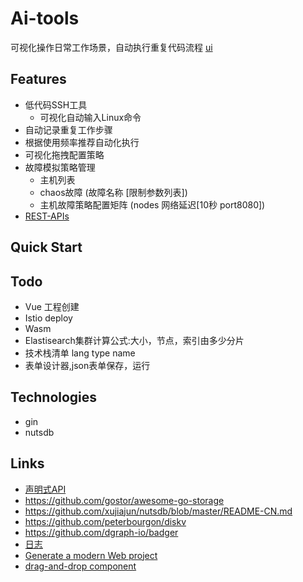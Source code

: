# Ai-tools
可视化操作日常工作场景，自动执行重复代码流程
[ui](https://github.com/yusys-cloud/ai-tools-ui)
## Features
* 低代码SSH工具
    * 可视化自动输入Linux命令
* 自动记录重复工作步骤
* 根据使用频率推荐自动化执行
* 可视化拖拽配置策略
* 故障模拟策略管理
    * 主机列表
    * chaos故障 (故障名称 [限制参数列表])
    * 主机故障策略配置矩阵 (nodes 网络延迟[10秒 port8080])
* [REST-APIs](./docs/rest-api.md)
## Quick Start

## Todo
- Vue 工程创建
- Istio deploy
- Wasm
- Elastisearch集群计算公式:大小，节点，索引由多少分片
- 技术栈清单 lang type name
- 表单设计器,json表单保存，运行

## Technologies
- gin
- nutsdb

## Links 
- [声明式API](https://skyao.io/learning-cloudnative/declarative)
- https://github.com/gostor/awesome-go-storage
- https://github.com/xujiajun/nutsdb/blob/master/README-CN.md
- https://github.com/peterbourgon/diskv
- https://github.com/dgraph-io/badger
- [日志](github.com/sirupsen/logrus)
- [Generate a modern Web project](https://github.com/Shpota/goxygen)
- [drag-and-drop component](https://github.com/SortableJS/Vue.Draggable)